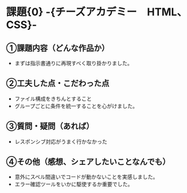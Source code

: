# 課題{0} -{チーズアカデミー　HTML、CSS}-

## ①課題内容（どんな作品か）
- まずは指示書通りに再現すべく取り掛かりました。


## ②工夫した点・こだわった点
- ファイル構成をきちんとすること
- グループごとに条件を統一することを心がけました。

## ③質問・疑問（あれば）
- レスポンシブ対応がうまく行かなかった

## ④その他（感想、シェアしたいことなんでも）
- 意外にスペル間違いでコードが動かないことを実感しました。
- エラー確認ツールをいかに駆使するか重要でした。
